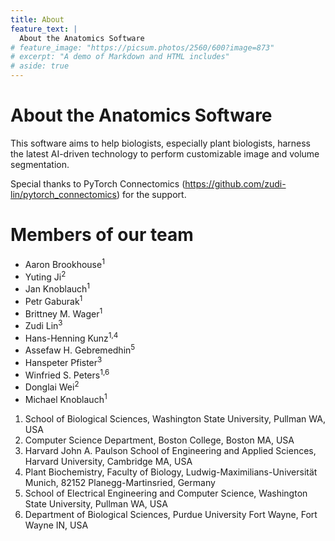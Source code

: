 ```yaml
---
title: About
feature_text: |
  About the Anatomics Software
# feature_image: "https://picsum.photos/2560/600?image=873"
# excerpt: "A demo of Markdown and HTML includes"
# aside: true
---
```

# About the Anatomics Software
This software aims to help biologists, especially plant biologists, harness the latest AI-driven technology to perform customizable image and volume segmentation.

Special thanks to PyTorch Connectomics (https://github.com/zudi-lin/pytorch_connectomics) for the support.

# Members of our team
- Aaron Brookhouse<sup>1</sup> 
- Yuting Ji<sup>2</sup> 
- Jan Knoblauch<sup>1</sup> 
- Petr Gaburak<sup>1</sup> 
- Brittney M. Wager<sup>1</sup>
- Zudi Lin<sup>3</sup>
- Hans-Henning Kunz<sup>1,4</sup>
- Assefaw H. Gebremedhin<sup>5</sup> 
- Hanspeter Pfister<sup>3</sup> 
- Winfried S. Peters<sup>1,6</sup>
- Donglai Wei<sup>2</sup>
- Michael Knoblauch<sup>1</sup>

1. School of Biological Sciences, Washington State University, Pullman WA, USA 
2. Computer Science Department, Boston College, Boston MA, USA 
3. Harvard John A. Paulson School of Engineering and Applied Sciences, Harvard University, Cambridge MA, USA 
4. Plant Biochemistry, Faculty of Biology, Ludwig-Maximilians-Universität Munich, 82152 Planegg-Martinsried, Germany 
5. School of Electrical Engineering and Computer Science, Washington State University, Pullman WA, USA 
6. Department of Biological Sciences, Purdue University Fort Wayne, Fort Wayne IN, USA 



